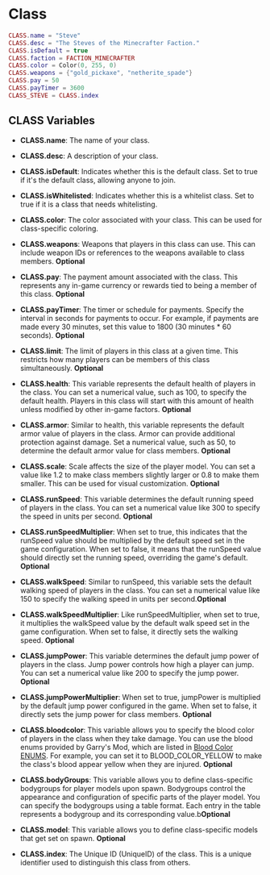 # Class

```lua
CLASS.name = "Steve"
CLASS.desc = "The Steves of the Minecrafter Faction."
CLASS.isDefault = true
CLASS.faction = FACTION_MINECRAFTER
CLASS.color = Color(0, 255, 0)
CLASS.weapons = {"gold_pickaxe", "netherite_spade"}
CLASS.pay = 50
CLASS.payTimer = 3600
CLASS_STEVE = CLASS.index
```

## CLASS Variables

- **CLASS.name**: The name of your class.

- **CLASS.desc**: A description of your class.

- **CLASS.isDefault**: Indicates whether this is the default class. Set to true if it's the default class, allowing anyone to join.

- **CLASS.isWhitelisted**: Indicates whether this is a whitelist class. Set to true if it is a class that needs whitelisting.

- **CLASS.color**: The color associated with your class. This can be used for class-specific coloring.

- **CLASS.weapons**: Weapons that players in this class can use. This can include weapon IDs or references to the weapons available to class members. **Optional**

- **CLASS.pay**: The payment amount associated with the class. This represents any in-game currency or rewards tied to being a member of this class. **Optional**

- **CLASS.payTimer**: The timer or schedule for payments. Specify the interval in seconds for payments to occur. For example, if payments are made every 30 minutes, set this value to 1800 (30 minutes \* 60 seconds). **Optional**

- **CLASS.limit**: The limit of players in this class at a given time. This restricts how many players can be members of this class simultaneously. **Optional**

- **CLASS.health**: This variable represents the default health of players in the class. You can set a numerical value, such as 100, to specify the default health. Players in this class will start with this amount of health unless modified by other in-game factors. **Optional**

- **CLASS.armor**: Similar to health, this variable represents the default armor value of players in the class. Armor can provide additional protection against damage. Set a numerical value, such as 50, to determine the default armor value for class members. **Optional**

- **CLASS.scale**: Scale affects the size of the player model. You can set a value like 1.2 to make class members slightly larger or 0.8 to make them smaller. This can be used for visual customization. **Optional**

- **CLASS.runSpeed**: This variable determines the default running speed of players in the class. You can set a numerical value like 300 to specify the speed in units per second. **Optional**

- **CLASS.runSpeedMultiplier**: When set to true, this indicates that the runSpeed value should be multiplied by the default speed set in the game configuration. When set to false, it means that the runSpeed value should directly set the running speed, overriding the game's default. **Optional**

- **CLASS.walkSpeed**: Similar to runSpeed, this variable sets the default walking speed of players in the class. You can set a numerical value like 150 to specify the walking speed in units per second.**Optional**

- **CLASS.walkSpeedMultiplier**: Like runSpeedMultiplier, when set to true, it multiplies the walkSpeed value by the default walk speed set in the game configuration. When set to false, it directly sets the walking speed. **Optional**

- **CLASS.jumpPower**: This variable determines the default jump power of players in the class. Jump power controls how high a player can jump. You can set a numerical value like 200 to specify the jump power. **Optional**

- **CLASS.jumpPowerMultiplier**: When set to true, jumpPower is multiplied by the default jump power configured in the game. When set to false, it directly sets the jump power for class members. **Optional**

- **CLASS.bloodcolor**: This variable allows you to specify the blood color of players in the class when they take damage. You can use the blood enums provided by Garry's Mod, which are listed in [Blood Color ENUMS](https://wiki.facepunch.com/gmod/Enums/BLOOD_COLOR). For example, you can set it to BLOOD_COLOR_YELLOW to make the class's blood appear yellow when they are injured. **Optional**

- **CLASS.bodyGroups**: This variable allows you to define class-specific bodygroups for player models upon spawn. Bodygroups control the appearance and configuration of specific parts of the player model. You can specify the bodygroups using a table format. Each entry in the table represents a bodygroup and its corresponding value.b**Optional**

- **CLASS.model**: This variable allows you to define class-specific models that get set on spawn. **Optional**

- **CLASS.index**: The Unique ID (UniqueID) of the class. This is a unique identifier used to distinguish this class from others.
